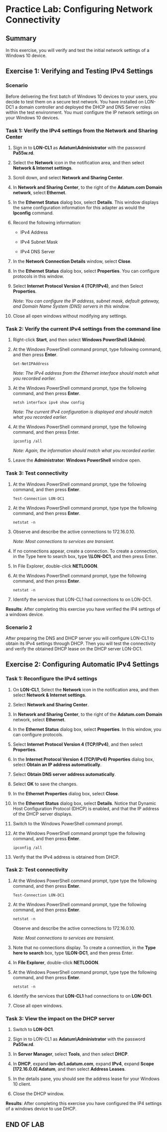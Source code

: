 # Practice Lab: Configuring Network Connectivity

## Summary

In this exercise, you will verify and test the initial network settings of a
Windows 10 device.

## Exercise 1: Verifying and Testing IPv4 Settings

### Scenario

Before delivering the first batch of Windows 10 devices to your users, you
decide to test them on a secure test network. You have installed on LON-DC1 a
domain controller and deployed the DHCP and DNS Server roles within the test
environment. You must configure the IP network settings on your Windows 10
devices.

### Task 1: Verify the IPv4 settings from the Network and Sharing Center

1. Sign in to **LON-CL1** as **Adatum\\Administrator** with the password
    **Pa55w.rd**.

1. Select the **Network** icon in the notification area, and then select
    **Network & Internet settings**.

1. Scroll down, and select **Network and Sharing Center**.

1. In **Network and Sharing Center**, to the right of the **Adatum.com Domain
    network**, select **Ethernet**.

1. In the **Ethernet Status** dialog box, select **Details**. This window
    displays the same configuration information for this adapter as would the
    **Ipconfig** command.

1. Record the following information:

    - IPv4 Address

    - IPv4 Subnet Mask

    - IPv4 DNS Server

1. In the **Network Connection Details** window, select **Close**.

1. In the **Ethernet Status** dialog box, select **Properties**. You can
    configure protocols in this window.

1. Select **Internet Protocol Version 4 (TCP/IPv4)**, and then Select
    **Properties**.

    _Note: You can configure the IP address, subnet mask, default gateway,
    and Domain Name System (DNS) servers in this window._

1. Close all open windows without modifying any settings.

### Task 2: Verify the current IPv4 settings from the command line

1. Right-click **Start**, and then select **Windows PowerShell (Admin)**.

1. At the Windows PowerShell command prompt, type following command, and then
    press **Enter**.

    ```pwsh
    Get-NetIPAddress
    ```

    _Note: The IPv4 address from the Ethernet interface should match what you
    recorded earlier._

1. At the Windows PowerShell command prompt, type the following command, and
    then press **Enter**.

    ```pwsh
    netsh interface ipv4 show config
    ```

    _Note: The current IPv4 configuration is displayed and should match what
    you recorded earlier._

1. At the Windows PowerShell command prompt, type the following command, and
    then press Enter.

    ```pwsh
    ipconfig /all
    ```

    _Note: Again, the information should match what you recorded earlier._

1. Leave the **Administrator: Windows PowerShell** window open.

### Task 3: Test connectivity

1. At the Windows PowerShell command prompt, type the following command, and
    then press **Enter**.

    ```pwsh
    Test-Connection LON-DC1
    ```

1. At the Windows PowerShell command prompt, type type the following command, and then press
    **Enter**.

    ```pwsh
    netstat -n
    ```

1. Observe and describe the active connections to 172.16.0.10.

    _Note: Most connections to services are transient._

1. If no connections appear, create a connection. To create a connection, in
    the Type here to search box, type **\\\\LON-DC1**, and then press Enter.

1. In File Explorer, double-click **NETLOGON**.

1. At the Windows PowerShell command prompt, type the following command, and then press
    **Enter**.

    ```pwsh
    netstat -n
    ```

1. Identify the services that LON-CL1 had connections to on LON-DC1.

**Results**: After completing this exercise you have verified the IP4 settings
of a windows device.

### Scenario 2

After preparing the DNS and DHCP server you will configure LON-CL1 to obtain its
IPv4 settings through DHCP. Then you will test the connectivity and verify the
obtained DHCP lease on the DHCP server LON-DC1.

## Exercise 2: Configuring Automatic IPv4 Settings

### Task 1: Reconfigure the IPv4 settings

1. On **LON-CL1**, Select the **Network** icon in the notification area, and
    then select **Network & Internet settings**.

1. Select **Network and Sharing Center**.

1. In **Network and Sharing Center**, to the right of the **Adatum.com Domain**
    network, select **Ethernet**.

1. In the **Ethernet Status** dialog box, select **Properties**. In this
    window, you can configure protocols.

1. Select **Internet Protocol Version 4 (TCP/IPv4)**, and then select
    **Properties**.

1. In the **Internet Protocol Version 4 (TCP/IPv4) Properties** dialog box,
    select **Obtain an IP address automatically**.

1. Select **Obtain DNS server address automatically**.

1. Select **OK** to save the changes.

1. In the **Ethernet Properties** dialog box, select **Close**.

1. In the **Ethernet Status** dialog box, select **Details**. Notice that
    Dynamic Host Configuration Protocol (DHCP) is enabled, and that the IP
    address of the DHCP server displays.

1. Switch to the Windows PowerShell command prompt.

1. At the Windows PowerShell command prompt type the following command, and
    then press **Enter**.

    ```pwsh
    ipconfig /all
    ```

1. Verify that the IPv4 address is obtained from DHCP.

### Task 2: Test connectivity

1. At the Windows PowerShell command prompt, type type the following command, and
    then press **Enter**.

    ```pwsh
    Test-Connection LON-DC1
    ```

1. At the Windows PowerShell command prompt, type the following command, and then press
    **Enter**.

   ```pwsh
   netstat -n
   ```

   Observe and describe the active connections to 172.16.0.10.

   _Note: Most connections to services are transient._

1. Note that no connections display. To create a connection, in the **Type here
    to search** box, type **\\\\LON-DC1**, and then press Enter.

1.  In **File Explorer**, double-click **NETLOGON**.

1.  At the Windows PowerShell command prompt, type type the following command, and then press
    **Enter**.

    ```pwsh
    netstat -n
    ```

1. Identify the services that **LON-CL1** had connections to on **LON-DC1**.

1. Close all open windows.

### Task 3: View the impact on the DHCP server

1. Switch to **LON-DC1**.

1. Sign in to LON-CL1 as **Adatum\\Administrator** with the password
    **Pa55w.rd**.

1. In **Server Manager**, select **Tools**, and then select **DHCP**.

1. In **DHCP**, expand **lon-dc1.adatum.com**, expand **IPv4**, expand **Scope
    [172.16.0.0] Adatum**, and then select **Address Leases**.

1. In the details pane, you should see the address lease for your Windows 10
    client.

1. Close the DHCP window.

**Results**: After completing this exercise you have configured the IP4 settings
of a windows device to use DHCP.

## END OF LAB
